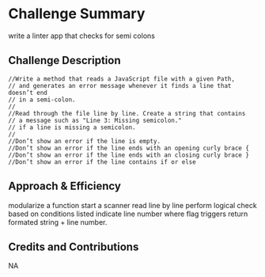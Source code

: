# Challenge Summary
<!-- Short summary or background information -->
write a linter app that checks for semi colons

## Challenge Description
<!-- Description of the challenge -->
```
//Write a method that reads a JavaScript file with a given Path,
// and generates an error message whenever it finds a line that doesn’t end
// in a semi-colon.
//
//Read through the file line by line. Create a string that contains
// a message such as "Line 3: Missing semicolon."
// if a line is missing a semicolon.
//
//Don’t show an error if the line is empty.
//Don’t show an error if the line ends with an opening curly brace {
//Don’t show an error if the line ends with an closing curly brace }
//Don’t show an error if the line contains if or else
```

## Approach & Efficiency
<!-- What approach did you take? Why? What is the Big O space/time for this approach? -->
modularize a function
start a scanner
read line by line
perform logical check based on conditions listed
indicate line number where flag triggers
return formated string + line number.


## Credits and Contributions
NA